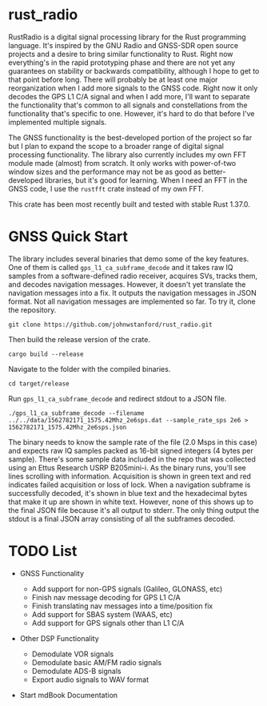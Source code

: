 # rust_radio

RustRadio is a digital signal processing library for the Rust programming language.  It's inspired by the GNU Radio and GNSS-SDR open source projects and a desire to bring similar functionality to Rust.  Right now everything's in the rapid prototyping phase and there are not yet any guarantees on stability or backwards compatibility, although I hope to get to that point before long.  There will probably be at least one major reorganization when I add more signals to the GNSS code.  Right now it only decodes the GPS L1 C/A signal and when I add more, I'll want to separate the functionality that's common to all signals and constellations from the functionality that's specific to one.  However, it's hard to do that before I've implemented multiple signals.

The GNSS functionality is the best-developed portion of the project so far but I plan to expand the scope to a broader range of digital signal processing functionality.  The library also currently includes my own FFT module made (almost) from scratch.  It only works with power-of-two window sizes and the performance may not be as good as better-developed libraries, but it's good for learning.  When I need an FFT in the GNSS code, I use the `rustfft` crate instead of my own FFT.

This crate has been most recently built and tested with stable Rust 1.37.0.

# GNSS Quick Start

The library includes several binaries that demo some of the key features.  One of them is called `gps_l1_ca_subframe_decode` and it takes raw IQ samples from a software-defined radio receiver, acquires SVs, tracks them, and decodes navigation messages.  However, it doesn't yet translate the navigation messages into a fix.  It outputs the navigation messages in JSON format.  Not all navigation messages are implemented so far.  To try it, clone the repository.

```git clone https://github.com/johnwstanford/rust_radio.git```

Then build the release version of the crate.

```cargo build --release```

Navigate to the folder with the compiled binaries.

```cd target/release```

Run `gps_l1_ca_subframe_decode` and redirect stdout to a JSON file.

```./gps_l1_ca_subframe_decode --filename ../../data/1562782171_1575.42Mhz_2e6sps.dat --sample_rate_sps 2e6 > 1562782171_1575.42Mhz_2e6sps.json``` 

The binary needs to know the sample rate of the file (2.0 Msps in this case) and expects raw IQ samples packed as 16-bit signed integers (4 bytes per sample).  There's some sample data included in the repo that was collected using an Ettus Research USRP B205mini-i.  As the binary runs, you'll see lines scrolling with information.  Acquisition is shown in green text and red indicates failed acquisition or loss of lock.  When a navigation subframe is successfully decoded, it's shown in blue text and the hexadecimal bytes that make it up are shown in white text.  However, none of this shows up to the final JSON file because it's all output to stderr.  The only thing output the stdout is a final JSON array consisting of all the subframes decoded.

# TODO List

* GNSS Functionality
	* Add support for non-GPS signals (Galileo, GLONASS, etc)
	* Finish nav message decoding for GPS L1 C/A
	* Finish translating nav messages into a time/position fix
	* Add support for SBAS system (WAAS, etc)
	* Add support for GPS signals other than L1 C/A

* Other DSP Functionality
	* Demodulate VOR signals
	* Demodulate basic AM/FM radio signals
	* Demodulate ADS-B signals
	* Export audio signals to WAV format

* Start mdBook Documentation